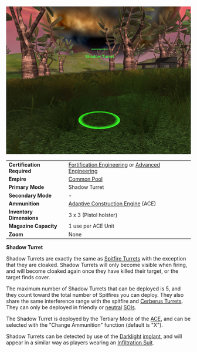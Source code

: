 ![](../images/ShadowTurret.jpg "ShadowTurret.jpg")

|                            |                                                                                                                                                  |
| -------------------------- | ------------------------------------------------------------------------------------------------------------------------------------------------ |
| **Certification Required** | [Fortification Engineering](../certifications/Fortification_Engineering.md) or [Advanced Engineering](../certifications/Advanced_Engineering.md) |
| **Empire**                 | [Common Pool](../terminology/Common_Pool.md)                                                                                                     |
| **Primary Mode**           | Shadow Turret                                                                                                                                    |
| **Secondary Mode**         | \-                                                                                                                                               |
| **Ammunition**             | [Adaptive Construction Engine](Adaptive_Construction_Engine.md) (ACE)                                                                            |
| **Inventory Dimensions**   | 3 x 3 (Pistol holster)                                                                                                                           |
| **Magazine Capacity**      | 1 use per ACE Unit                                                                                                                               |
| **Zoom**                   | None                                                                                                                                             |

**Shadow Turret**

Shadow Turrets are exactly the same as [Spitfire
Turrets](Adaptive_Construction_Engine.md#Spitfire_Turret) with
the exception that they are cloaked. Shadow Turrets will only become
visible when firing, and will become cloaked again once they have killed
their target, or the target finds cover.

The maximum number of Shadow Turrets that can be deployed is 5, and they
count toward the total number of Spitfires you can deploy. They also
share the same interference range with the spitfire and [Cerberus
Turrets](Cerberus_Turret.md). They can only be deployed in
friendly or [neutral](../terminology/Neutral.md) [SOIs](../locations/Sphere_of_Influence.md).

The Shadow Turret is deployed by the Tertiary Mode of the
[ACE](Adaptive_Construction_Engine.md), and can be selected with the "Change Ammunition"
function (default is "X").

Shadow Turrets can be detected by use of the
[Darklight](../implants/Darklight.md) [implant](../implants/Implants.md), and
will appear in a similar way as players wearing an [Infiltration
Suit](../items/Infiltration_Suit.md).

<!--[Category:Weapons](Category:Weapons.md)-->

